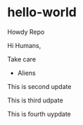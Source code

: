 # hello-world
Howdy Repo

Hi Humans,

Take care

- Aliens

This is second update

This is third udpate
 
 This is fourth uypdate
